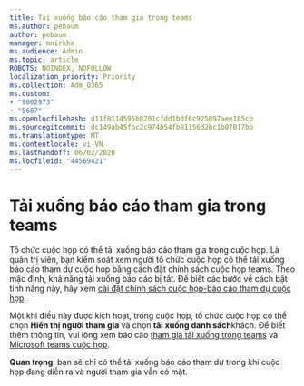```yaml
---
title: Tải xuống báo cáo tham gia trong teams
ms.author: pebaum
author: pebaum
manager: mnirkhe
ms.audience: Admin
ms.topic: article
ROBOTS: NOINDEX, NOFOLLOW
localization_priority: Priority
ms.collection: Adm_O365
ms.custom:
- "9002973"
- "5687"
ms.openlocfilehash: d11f8114595b8201cfdd1bdf6c925097aee185cb
ms.sourcegitcommit: dc149ab45fbc2c974b54fb81156d2bc1b07017bb
ms.translationtype: MT
ms.contentlocale: vi-VN
ms.lasthandoff: 06/02/2020
ms.locfileid: "44569421"
---
```

# <a name="download-attendance-reports-in-teams"></a>Tải xuống báo cáo tham gia trong teams

Tổ chức cuộc họp có thể tải xuống báo cáo tham gia trong cuộc họp. Là quản trị viên, bạn kiểm soát xem người tổ chức cuộc họp có thể tải xuống báo cáo tham dự cuộc họp bằng cách đặt chính sách cuộc họp teams. Theo mặc định, khả năng tải xuống báo cáo bị tắt. Để biết các bước về cách bật tính năng này, hãy xem [cài đặt chính sách cuộc họp-báo cáo tham dự cuộc họp](https://docs.microsoft.com/microsoftteams/meeting-policies-in-teams#meeting-policy-settings---meeting-attendance-report).

Một khi điều này được kích hoạt, trong cuộc họp, tổ chức cuộc họp có thể chọn **Hiển thị người tham gia** và chọn **tải xuống danh sách**khách. Để biết thêm thông tin, vui lòng xem báo cáo [tham gia tải xuống trong teams](https://support.office.com/article/download-attendance-reports-in-teams-ae7cf170-530c-47d3-84c1-3aedac74d310) và [Microsoft teams cuộc họp](https://docs.microsoft.com/microsoftteams/teams-analytics-and-reports/meeting-attendance-report).

**Quan trọng**: bạn sẽ chỉ có thể tải xuống báo cáo tham dự trong khi cuộc họp đang diễn ra và người tham gia vẫn có mặt.